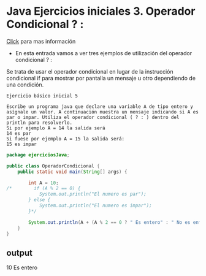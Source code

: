 # Java Ejercicios iniciales 3. Operador Condicional ? :

[Click](http://puntocomnoesunlenguaje.blogspot.com/2012/10/java-ejercicios-iniciales-3.html) para mas información

- En esta entrada vamos a ver tres ejemplos de utilización del operador condicional ? :

Se trata de usar el operador condicional en lugar de la instrucción condicional if para mostrar por pantalla un mensaje u otro dependiendo de una condición.

```text
Ejercicio básico inicial 5

Escribe un programa java que declare una variable A de tipo entero y asígnale un valor. A continuación muestra un mensaje indicando si A es par o impar. Utiliza el operador condicional ( ? : ) dentro del println para resolverlo.
Si por ejemplo A = 14 la salida será
14 es par
Si fuese por ejemplo A = 15 la salida será:
15 es impar
```

```java
package ejerciciosJava;

public class OperadorCondicional {
    public static void main(String[] args) {

        int A = 10;
/*        if (A % 2 == 0) {
            System.out.println("El numero es par");
        } else {
            System.out.println("El numero es impar");
        }*/

        System.out.println(A + (A % 2 == 0 ? " Es entero" : " No es entero"));
    }
}

```

## output

10 Es entero
